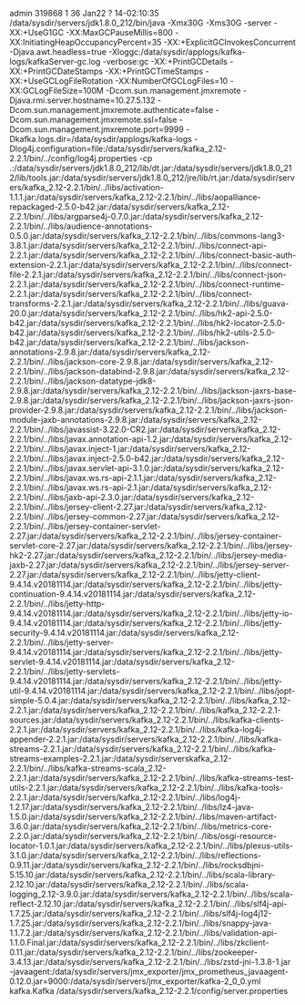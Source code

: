 

admin    319868      1 36 Jan22 ?        14-02:10:35 /data/sysdir/servers/jdk1.8.0_212/bin/java -Xmx30G -Xms30G -server -XX:+UseG1GC -XX:MaxGCPauseMillis=800 -XX:InitiatingHeapOccupancyPercent=35 -XX:+ExplicitGCInvokesConcurrent -Djava.awt.headless=true -Xloggc:/data/sysdir/applogs/kafka-logs/kafkaServer-gc.log -verbose:gc -XX:+PrintGCDetails -XX:+PrintGCDateStamps -XX:+PrintGCTimeStamps -XX:+UseGCLogFileRotation -XX:NumberOfGCLogFiles=10 -XX:GCLogFileSize=100M -Dcom.sun.management.jmxremote -Djava.rmi.server.hostname=10.27.5.132 -Dcom.sun.management.jmxremote.authenticate=false -Dcom.sun.management.jmxremote.ssl=false -Dcom.sun.management.jmxremote.port=9999 -Dkafka.logs.dir=/data/sysdir/applogs/kafka-logs -Dlog4j.configuration=file:/data/sysdir/servers/kafka_2.12-2.2.1/bin/../config/log4j.properties -cp .:/data/sysdir/servers/jdk1.8.0_212/lib/dt.jar:/data/sysdir/servers/jdk1.8.0_212/lib/tools.jar:/data/sysdir/servers/jdk1.8.0_212/jre/lib/rt.jar:/data/sysdir/servers/kafka_2.12-2.2.1/bin/../libs/activation-1.1.1.jar:/data/sysdir/servers/kafka_2.12-2.2.1/bin/../libs/aopalliance-repackaged-2.5.0-b42.jar:/data/sysdir/servers/kafka_2.12-2.2.1/bin/../libs/argparse4j-0.7.0.jar:/data/sysdir/servers/kafka_2.12-2.2.1/bin/../libs/audience-annotations-0.5.0.jar:/data/sysdir/servers/kafka_2.12-2.2.1/bin/../libs/commons-lang3-3.8.1.jar:/data/sysdir/servers/kafka_2.12-2.2.1/bin/../libs/connect-api-2.2.1.jar:/data/sysdir/servers/kafka_2.12-2.2.1/bin/../libs/connect-basic-auth-extension-2.2.1.jar:/data/sysdir/servers/kafka_2.12-2.2.1/bin/../libs/connect-file-2.2.1.jar:/data/sysdir/servers/kafka_2.12-2.2.1/bin/../libs/connect-json-2.2.1.jar:/data/sysdir/servers/kafka_2.12-2.2.1/bin/../libs/connect-runtime-2.2.1.jar:/data/sysdir/servers/kafka_2.12-2.2.1/bin/../libs/connect-transforms-2.2.1.jar:/data/sysdir/servers/kafka_2.12-2.2.1/bin/../libs/guava-20.0.jar:/data/sysdir/servers/kafka_2.12-2.2.1/bin/../libs/hk2-api-2.5.0-b42.jar:/data/sysdir/servers/kafka_2.12-2.2.1/bin/../libs/hk2-locator-2.5.0-b42.jar:/data/sysdir/servers/kafka_2.12-2.2.1/bin/../libs/hk2-utils-2.5.0-b42.jar:/data/sysdir/servers/kafka_2.12-2.2.1/bin/../libs/jackson-annotations-2.9.8.jar:/data/sysdir/servers/kafka_2.12-2.2.1/bin/../libs/jackson-core-2.9.8.jar:/data/sysdir/servers/kafka_2.12-2.2.1/bin/../libs/jackson-databind-2.9.8.jar:/data/sysdir/servers/kafka_2.12-2.2.1/bin/../libs/jackson-datatype-jdk8-2.9.8.jar:/data/sysdir/servers/kafka_2.12-2.2.1/bin/../libs/jackson-jaxrs-base-2.9.8.jar:/data/sysdir/servers/kafka_2.12-2.2.1/bin/../libs/jackson-jaxrs-json-provider-2.9.8.jar:/data/sysdir/servers/kafka_2.12-2.2.1/bin/../libs/jackson-module-jaxb-annotations-2.9.8.jar:/data/sysdir/servers/kafka_2.12-2.2.1/bin/../libs/javassist-3.22.0-CR2.jar:/data/sysdir/servers/kafka_2.12-2.2.1/bin/../libs/javax.annotation-api-1.2.jar:/data/sysdir/servers/kafka_2.12-2.2.1/bin/../libs/javax.inject-1.jar:/data/sysdir/servers/kafka_2.12-2.2.1/bin/../libs/javax.inject-2.5.0-b42.jar:/data/sysdir/servers/kafka_2.12-2.2.1/bin/../libs/javax.servlet-api-3.1.0.jar:/data/sysdir/servers/kafka_2.12-2.2.1/bin/../libs/javax.ws.rs-api-2.1.1.jar:/data/sysdir/servers/kafka_2.12-2.2.1/bin/../libs/javax.ws.rs-api-2.1.jar:/data/sysdir/servers/kafka_2.12-2.2.1/bin/../libs/jaxb-api-2.3.0.jar:/data/sysdir/servers/kafka_2.12-2.2.1/bin/../libs/jersey-client-2.27.jar:/data/sysdir/servers/kafka_2.12-2.2.1/bin/../libs/jersey-common-2.27.jar:/data/sysdir/servers/kafka_2.12-2.2.1/bin/../libs/jersey-container-servlet-2.27.jar:/data/sysdir/servers/kafka_2.12-2.2.1/bin/../libs/jersey-container-servlet-core-2.27.jar:/data/sysdir/servers/kafka_2.12-2.2.1/bin/../libs/jersey-hk2-2.27.jar:/data/sysdir/servers/kafka_2.12-2.2.1/bin/../libs/jersey-media-jaxb-2.27.jar:/data/sysdir/servers/kafka_2.12-2.2.1/bin/../libs/jersey-server-2.27.jar:/data/sysdir/servers/kafka_2.12-2.2.1/bin/../libs/jetty-client-9.4.14.v20181114.jar:/data/sysdir/servers/kafka_2.12-2.2.1/bin/../libs/jetty-continuation-9.4.14.v20181114.jar:/data/sysdir/servers/kafka_2.12-2.2.1/bin/../libs/jetty-http-9.4.14.v20181114.jar:/data/sysdir/servers/kafka_2.12-2.2.1/bin/../libs/jetty-io-9.4.14.v20181114.jar:/data/sysdir/servers/kafka_2.12-2.2.1/bin/../libs/jetty-security-9.4.14.v20181114.jar:/data/sysdir/servers/kafka_2.12-2.2.1/bin/../libs/jetty-server-9.4.14.v20181114.jar:/data/sysdir/servers/kafka_2.12-2.2.1/bin/../libs/jetty-servlet-9.4.14.v20181114.jar:/data/sysdir/servers/kafka_2.12-2.2.1/bin/../libs/jetty-servlets-9.4.14.v20181114.jar:/data/sysdir/servers/kafka_2.12-2.2.1/bin/../libs/jetty-util-9.4.14.v20181114.jar:/data/sysdir/servers/kafka_2.12-2.2.1/bin/../libs/jopt-simple-5.0.4.jar:/data/sysdir/servers/kafka_2.12-2.2.1/bin/../libs/kafka_2.12-2.2.1.jar:/data/sysdir/servers/kafka_2.12-2.2.1/bin/../libs/kafka_2.12-2.2.1-sources.jar:/data/sysdir/servers/kafka_2.12-2.2.1/bin/../libs/kafka-clients-2.2.1.jar:/data/sysdir/servers/kafka_2.12-2.2.1/bin/../libs/kafka-log4j-appender-2.2.1.jar:/data/sysdir/servers/kafka_2.12-2.2.1/bin/../libs/kafka-streams-2.2.1.jar:/data/sysdir/servers/kafka_2.12-2.2.1/bin/../libs/kafka-streams-examples-2.2.1.jar:/data/sysdir/serverskafka_2.12-2.2.1/bin/../libs/kafka-streams-scala_2.12-2.2.1.jar:/data/sysdir/servers/kafka_2.12-2.2.1/bin/../libs/kafka-streams-test-utils-2.2.1.jar:/data/sysdir/servers/kafka_2.12-2.2.1/bin/../libs/kafka-tools-2.2.1.jar:/data/sysdir/servers/kafka_2.12-2.2.1/bin/../libs/log4j-1.2.17.jar:/data/sysdir/servers/kafka_2.12-2.2.1/bin/../libs/lz4-java-1.5.0.jar:/data/sysdir/servers/kafka_2.12-2.2.1/bin/../libs/maven-artifact-3.6.0.jar:/data/sysdir/servers/kafka_2.12-2.2.1/bin/../libs/metrics-core-2.2.0.jar:/data/sysdir/servers/kafka_2.12-2.2.1/bin/../libs/osgi-resource-locator-1.0.1.jar:/data/sysdir/servers/kafka_2.12-2.2.1/bin/../libs/plexus-utils-3.1.0.jar:/data/sysdir/servers/kafka_2.12-2.2.1/bin/../libs/reflections-0.9.11.jar:/data/sysdir/servers/kafka_2.12-2.2.1/bin/../libs/rocksdbjni-5.15.10.jar:/data/sysdir/servers/kafka_2.12-2.2.1/bin/../libs/scala-library-2.12.10.jar:/data/sysdir/servers/kafka_2.12-2.2.1/bin/../libs/scala-logging_2.12-3.9.0.jar:/data/sysdir/servers/kafka_2.12-2.2.1/bin/../libs/scala-reflect-2.12.10.jar:/data/sysdir/servers/kafka_2.12-2.2.1/bin/../libs/slf4j-api-1.7.25.jar:/data/sysdir/servers/kafka_2.12-2.2.1/bin/../libs/slf4j-log4j12-1.7.25.jar:/data/sysdir/servers/kafka_2.12-2.2.1/bin/../libs/snappy-java-1.1.7.2.jar:/data/sysdir/servers/kafka_2.12-2.2.1/bin/../libs/validation-api-1.1.0.Final.jar:/data/sysdir/servers/kafka_2.12-2.2.1/bin/../libs/zkclient-0.11.jar:/data/sysdir/servers/kafka_2.12-2.2.1/bin/../libs/zookeeper-3.4.13.jar:/data/sysdir/servers/kafka_2.12-2.2.1/bin/../libs/zstd-jni-1.3.8-1.jar -javaagent:/data/sysdir/servers/jmx_exporter/jmx_prometheus_javaagent-0.12.0.jar=9000:/data/sysdir/servers/jmx_exporter/kafka-2_0_0.yml kafka.Kafka /data/sysdir/servers/kafka_2.12-2.2.1/config/server.properties